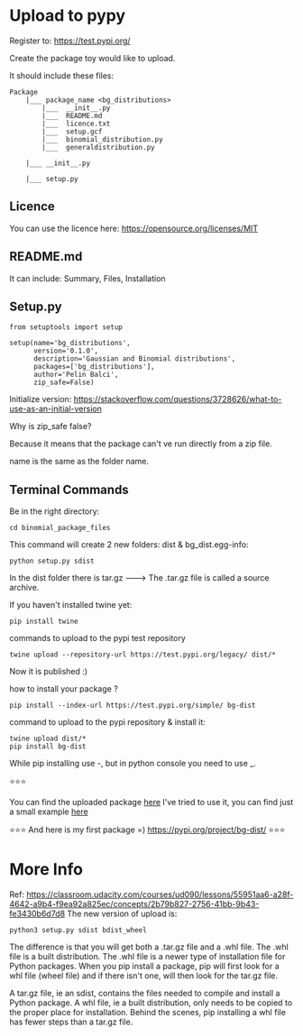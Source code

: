 # Upload to pypy

Register to: https://test.pypi.org/

Create the package toy would like to upload. 

It should include these files: 

    Package
        |___ package_name <bg_distributions>
            |___  __init__.py
            |___  README.md
            |___  licence.txt
            |___  setup.gcf
            |___  binomial_distribution.py
            |___  generaldistribution.py
            
        |___ __init__.py
        
        |___ setup.py
        
## Licence

You can use the licence here: https://opensource.org/licenses/MIT

## README.md

It can include: Summary, Files, Installation

## Setup.py

    from setuptools import setup
    
    setup(name='bg_distributions',
          version='0.1.0',
          description='Gaussian and Binomial distributions',
          packages=['bg_distributions'],
          author='Pelin Balci',
          zip_safe=False)


Initialize version: https://stackoverflow.com/questions/3728626/what-to-use-as-an-initial-version

Why is zip_safe false?

Because it means that the package can't ve run directly from a zip file. 

name is the same as the folder name. 


## Terminal Commands

Be in the right directory: 

    cd binomial_package_files
    
This command will create 2 new folders: dist & bg_dist.egg-info:

    python setup.py sdist
   
In the dist folder there is tar.gz ---> The .tar.gz file is called a source archive.

If you haven't installed twine yet:    

    pip install twine


commands to upload to the pypi test repository

    twine upload --repository-url https://test.pypi.org/legacy/ dist/*
    
Now it is published :)

how to install your package ? 

    pip install --index-url https://test.pypi.org/simple/ bg-dist

command to upload to the pypi repository & install it:

    twine upload dist/*
    pip install bg-dist
    

While pip installing use -, but in python console you need to use _.

⭐⭐️⭐

You can find the uploaded package [here](https://github.com/pelinbalci/aws_ml_foundations/blob/master/OOP/binomial_package_files/)
I've tried to use it, you can find just a small example [here](https://github.com/pelinbalci/aws_ml_foundations/blob/master/OOP/try_binomial_package/)

⭐⭐️⭐️ ️And here is my first package =) https://pypi.org/project/bg-dist/ ⭐️⭐️⭐️



# More Info

Ref: https://classroom.udacity.com/courses/ud090/lessons/55951aa6-a28f-4642-a9b4-f9ea92a825ec/concepts/2b79b827-2756-41bb-9b43-fe3430b6d7d8
The new version of upload is: 

    python3 setup.py sdist bdist_wheel
    
The difference is that you will get both a .tar.gz file and a .whl file. 
The .whl file is a built distribution. The .whl file is a newer type of installation file for Python packages. 
When you pip install a package, pip will first look for a whl file (wheel file) and if there isn't one, will then look 
for the tar.gz file. 

A tar.gz file, ie an sdist, contains the files needed to compile and install a Python package. A whl file, 
ie a built distribution, only needs to be copied to the proper place for installation. 
Behind the scenes, pip installing a whl file has fewer steps than a tar.gz file.
